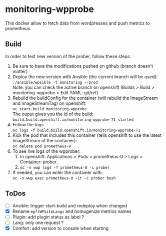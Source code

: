 # monitoring-wpprobe

This docker allow to fetch data from wordpresses and push metrics to prometheus.


## Build

In order to test new version of the prober, follow these steps:

1. Be sure to have the modifications pushed on github (branch doesn't matter)
2. Deploy the new version with Ansible (the current branch will be used):  
   `./ansible/wpsible -t monitoring --prod`  
   Note: you can check the active branch on openshift (Builds > Build > monitoring-wpprobe > Edit YAML: git/ref)
3. Rebuild the buildConfig for the container (will rebuild the ImageStream and ImageStreamTag) on openshift:  
   `oc start-build monitoring-wpprobe`  
   The ouput gives you the id of the build:  
   `build.build.openshift.io/monitoring-wpprobe-71 started`
4. Follow the logs  
   `oc logs -f build.build.openshift.io/monitoring-wpprobe-71`
5. Kick the pod that includes this container (tells openshift to use the latest ImageStream of the container):  
   `oc delete pod prometheus-0`
6. To see live logs of the wpprober:
   1. In openshift: Applications > Pods > prometheus-0 > Logs > Container: prober.
   2. `oc -n wwp logs -f prometheus-0 -c prober`
7. If needed, you can enter the container with:  
   `oc -n wwp exec prometheus-0 -it -c prober bash` 


## ToDos

- [ ] Ansible: trigger start-build and redeploy when changed
- [x] Rename `epflWPSiteLangs` and homogenize metrics names
- [ ] Plugin: add plugin status as label ?
- [ ] Lang: only one request ?
- [x] Comfort: add version to console when starting